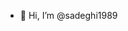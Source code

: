 - 👋 Hi, I’m @sadeghi1989


<!---
sadeghi1989/sadeghi1989 is a ✨ special ✨ repository because its `README.md` (this file) appears on your GitHub profile.
You can click the Preview link to take a look at your changes.
--->
